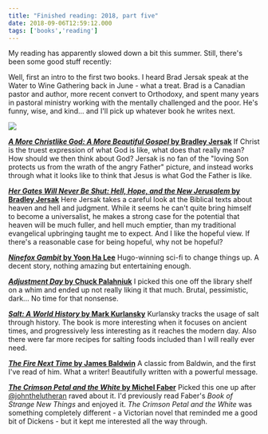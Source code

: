 ```yaml
---
title: "Finished reading: 2018, part five"
date: 2018-09-06T12:59:12.000
tags: ['books','reading']
---
```


My reading has apparently slowed down a bit this summer. Still, there's been some good stuff recently:

Well, first an intro to the first two books. I heard Brad Jersak speak at the Water to Wine Gathering back in June - what a treat. Brad is a Canadian pastor and author, more recent convert to Orthodoxy, and spent many years in pastoral ministry working with the mentally challenged and the poor. He's funny, wise, and kind... and I'll pick up whatever book he writes next.

![](/images/2018/a-more-christlike-god.jpeg)

**[_A More Christlike God: A More Beautiful Gospel_ by Bradley Jersak](https://amzn.to/2PHXUmx)** If Christ is the truest expression of what God is like, what does that really mean? How should we then think about God? Jersak is no fan of the "loving Son protects us from the wrath of the angry Father" picture, and instead works through what it looks like to think that Jesus is what God the Father is like.

**[_Her Gates Will Never Be Shut: Hell, Hope, and the New Jerusalem_ by Bradley Jersak](https://amzn.to/2M3XF2V)** Here Jersak takes a careful look at the Biblical texts about heaven and hell and judgment. While it seems he can't quite bring himself to become a universalist, he makes a strong case for the potential that heaven will be much fuller, and hell much emptier, than my traditional evangelical upbringing taught me to expect. And I like the hopeful view. If there's a reasonable case for being hopeful, why not be hopeful?

**[_Ninefox Gambit_ by Yoon Ha Lee](https://amzn.to/2NT6eQ5)** Hugo-winning sci-fi to change things up. A decent story, nothing amazing but entertaining enough.

**[_Adjustment Day_ by Chuck Palahniuk](https://amzn.to/2NRMUCK)** I picked this one off the library shelf on a whim and ended up not really liking it that much. Brutal, pessimistic, dark... No time for that nonsense.

**[_Salt: A World History_ by Mark Kurlansky](https://amzn.to/2NhDC63)** Kurlansky tracks the usage of salt through history. The book is more interesting when it focuses on ancient times, and progressively less interesting as it reaches the modern day. Also there were far more recipes for salting foods included than I will really ever need.

**[_The Fire Next Time_ by James Baldwin](https://amzn.to/2NrI9TC)** A classic from Baldwin, and the first I've read of him. What a writer! Beautifully written with a powerful message.

**[_The Crimson Petal and the White_ by Michel Faber](https://amzn.to/2MPjsRg)** Picked this one up after [@johnthelutheran](https://twitter.com/johnthelutheran) raved about it. I'd previously read Faber's _Book of Strange New Things_ and enjoyed it. _The Crimson Petal and the White_ was something completely different - a Victorian novel that reminded me a good bit of Dickens - but it kept me interested all the way through.
